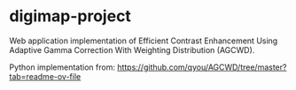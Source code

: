 # digimap-project
Web application implementation of Efficient Contrast Enhancement Using Adaptive Gamma Correction With Weighting Distribution (AGCWD).

Python implementation from: https://github.com/qyou/AGCWD/tree/master?tab=readme-ov-file
